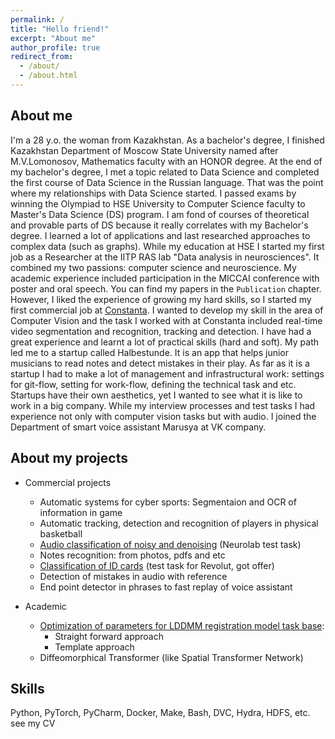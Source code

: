 ```yaml
---
permalink: /
title: "Hello friend!"
excerpt: "About me"
author_profile: true
redirect_from: 
  - /about/
  - /about.html
---
```


About me
------
I'm a 28 y.o. the woman from Kazakhstan. As a bachelor's degree, I finished Kazakhstan Department of Moscow State University 
named after M.V.Lomonosov, Mathematics faculty with an HONOR degree. At the end of my bachelor's degree, I met a topic 
related to Data Science and completed the first course of Data Science in the Russian language. That was 
the point where my relationships with Data Science started. I passed exams by winning the Olympiad to 
HSE University to Computer Science faculty to Master's Data Science (DS) program. I am fond of courses of 
theoretical and provable parts of DS because it really correlates with my Bachelor's degree.
I learned a lot of applications and last researched approaches to complex data (such as graphs). While my
education at HSE I started my first job as a Researcher at the IITP RAS lab "Data analysis in neurosciences". 
It combined my two passions: computer science and neuroscience. My academic experience included participation
in the MICСAI conference with poster and oral speech. You can find my papers in the `Publication` chapter. 
However, I liked the experience of growing my hard skills, so I started my first commercial job at 
[Constanta](https://www.linkedin.com/company/constanta-tech/?trk=ppro_cprof&originalSubdomain=ca). 
I wanted to develop my skill in the area of Computer Vision and the task I worked with at Constanta included 
real-time video segmentation and recognition, tracking and detection. I have had a great experience and 
learnt a lot of practical skills (hard and soft). My path led me to a startup called Halbestunde. It is an app 
that helps junior musicians to read notes and detect mistakes in their play. As far as it is a startup
I had to make a lot of management and infrastructural work: settings for git-flow, setting for work-flow, 
defining the technical task and etc. Startups have their own aesthetics, yet I wanted to see what it is like to 
work in a big company. While my interview processes and test tasks I had experience not only with computer vision
tasks but with audio.  I joined the Department of smart voice assistant Marusya at VK company. 


About my projects
----

- Commercial projects
    * Automatic systems for cyber sports: Segmentaion and OCR of information in game
    * Automatic tracking, detection and recognition of players in physical basketball
    * [Audio classification of noisy and denoising](https://github.com/Ayagoz/sound_denoising_clf) (Neurolab test task)
    * Notes recognition: from photos, pdfs and etc
    * [Classification of ID cards](https://github.com/Ayagoz/revolut_test) (test task for Revolut, got offer)
    * Detection of mistakes in audio with reference
    * End point detector in phrases to fast replay of voice assistant
    

- Academic
    * [Optimization of parameters for LDDMM registration model task base](https://github.com/Ayagoz/registration_lib):
        * Straight forward approach
        * Template approach
    * Diffeomorphical Transformer (like Spatial Transformer Network)
    
    
Skills
----
 Python, PyTorch, PyCharm, Docker, Make, Bash, DVC, Hydra, HDFS, etc. see my CV
 
